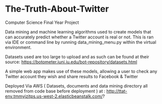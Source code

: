 # The-Truth-About-Twitter
Computer Science Final Year Project

Data mining and machine learning algorithms used to create models that can
accurately predict whether a Twitter account is real or not.
This is ran via IDE or command line by running data_mining_menu.py
within the virtual environment.

Datasets used are too large to upload and as such can be found at their source:
https://botometer.iuni.iu.edu/bot-repository/datasets.html

A simple web app makes use of these models, allowing a user to check any Twitter 
account they wish and share results to Facebook & Twitter

Deployed Via AWS ( Datasets, documents and data mining directory all removed
from code base before deployment ) at : http://ttat-env.tmmyjzitps.us-west-2.elasticbeanstalk.com/?

